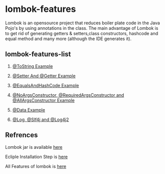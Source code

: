 # lombok-features

Lombok is an opensource project that reduces boiler plate code in the Java Pojo's by using annotations in the class. The main advantage of Lombok is to get rid of generating getters & setters,class constructors, hashcode and equal method and many more (although the IDE generates it).

## lombok-features-list

1. [@ToString Example](https://github.com/Ravishankarcode/lombok-features/tree/master/lombok-ToString)

2. [@Setter And @Getter Example](https://github.com/Ravishankarcode/lombok-features/tree/master/lombok-setter-getter)

3. [@EqualsAndHashCode Example](https://github.com/Ravishankarcode/lombok-features/tree/master/lombok-Equals-And-HashCode)

4. [@NoArgsConstructor, @RequiredArgsConstructor and @AllArgsConstructor Example](https://github.com/Ravishankarcode/lombok-features/tree/master/lombok-Args-NoArgs-Constructor)

5. [@Data Example](https://github.com/Ravishankarcode/lombok-features/tree/master/lombok-Data)

6. [@Log, @Slf4j and @Log4j2](https://github.com/Ravishankarcode/lombok-features/tree/master/lombok-log)

## Refrences

Lombok jar is available [here](https://projectlombok.org/download)

Ecliple Installation Step is [here](https://wiki.onap.org/display/DW/Lombok)

All Features of lombok is [here](https://projectlombok.org/features/all)

